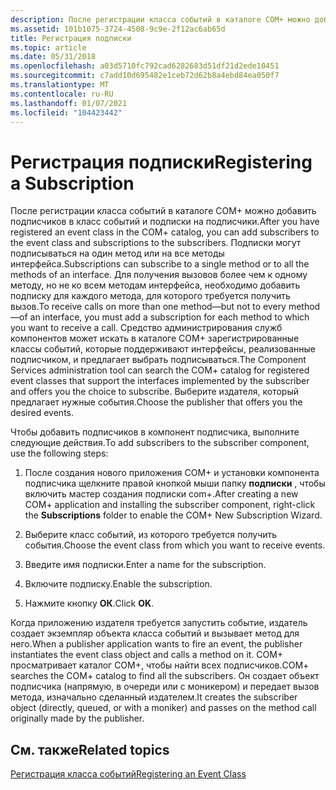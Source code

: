 ```yaml
---
description: После регистрации класса событий в каталоге COM+ можно добавить подписчиков в класс событий и подписки на подписчики.
ms.assetid: 101b1075-3724-4508-9c9e-2f12ac6ab65d
title: Регистрация подписки
ms.topic: article
ms.date: 05/31/2018
ms.openlocfilehash: a03d5710fc792cad6282683d51df21d2ede10451
ms.sourcegitcommit: c7add10d695482e1ceb72d62b8a4ebd84ea050f7
ms.translationtype: MT
ms.contentlocale: ru-RU
ms.lasthandoff: 01/07/2021
ms.locfileid: "104423442"
---
```

# <a name="registering-a-subscription"></a><span data-ttu-id="41595-103">Регистрация подписки</span><span class="sxs-lookup"><span data-stu-id="41595-103">Registering a Subscription</span></span>

<span data-ttu-id="41595-104">После регистрации класса событий в каталоге COM+ можно добавить подписчиков в класс событий и подписки на подписчики.</span><span class="sxs-lookup"><span data-stu-id="41595-104">After you have registered an event class in the COM+ catalog, you can add subscribers to the event class and subscriptions to the subscribers.</span></span> <span data-ttu-id="41595-105">Подписки могут подписываться на один метод или на все методы интерфейса.</span><span class="sxs-lookup"><span data-stu-id="41595-105">Subscriptions can subscribe to a single method or to all the methods of an interface.</span></span> <span data-ttu-id="41595-106">Для получения вызовов более чем к одному методу, но не ко всем методам интерфейса, необходимо добавить подписку для каждого метода, для которого требуется получить вызов.</span><span class="sxs-lookup"><span data-stu-id="41595-106">To receive calls on more than one method—but not to every method—of an interface, you must add a subscription for each method to which you want to receive a call.</span></span> <span data-ttu-id="41595-107">Средство администрирования служб компонентов может искать в каталоге COM+ зарегистрированные классы событий, которые поддерживают интерфейсы, реализованные подписчиком, и предлагает выбрать подписываться.</span><span class="sxs-lookup"><span data-stu-id="41595-107">The Component Services administration tool can search the COM+ catalog for registered event classes that support the interfaces implemented by the subscriber and offers you the choice to subscribe.</span></span> <span data-ttu-id="41595-108">Выберите издателя, который предлагает нужные события.</span><span class="sxs-lookup"><span data-stu-id="41595-108">Choose the publisher that offers you the desired events.</span></span>

<span data-ttu-id="41595-109">Чтобы добавить подписчиков в компонент подписчика, выполните следующие действия.</span><span class="sxs-lookup"><span data-stu-id="41595-109">To add subscribers to the subscriber component, use the following steps:</span></span>

1.  <span data-ttu-id="41595-110">После создания нового приложения COM+ и установки компонента подписчика щелкните правой кнопкой мыши папку **подписки** , чтобы включить мастер создания подписки com+.</span><span class="sxs-lookup"><span data-stu-id="41595-110">After creating a new COM+ application and installing the subscriber component, right-click the **Subscriptions** folder to enable the COM+ New Subscription Wizard.</span></span>

2.  <span data-ttu-id="41595-111">Выберите класс событий, из которого требуется получить события.</span><span class="sxs-lookup"><span data-stu-id="41595-111">Choose the event class from which you want to receive events.</span></span>

3.  <span data-ttu-id="41595-112">Введите имя подписки.</span><span class="sxs-lookup"><span data-stu-id="41595-112">Enter a name for the subscription.</span></span>

4.  <span data-ttu-id="41595-113">Включите подписку.</span><span class="sxs-lookup"><span data-stu-id="41595-113">Enable the subscription.</span></span>

5.  <span data-ttu-id="41595-114">Нажмите кнопку **ОК**.</span><span class="sxs-lookup"><span data-stu-id="41595-114">Click **OK**.</span></span>

<span data-ttu-id="41595-115">Когда приложению издателя требуется запустить событие, издатель создает экземпляр объекта класса событий и вызывает метод для него.</span><span class="sxs-lookup"><span data-stu-id="41595-115">When a publisher application wants to fire an event, the publisher instantiates the event class object and calls a method on it.</span></span> <span data-ttu-id="41595-116">COM+ просматривает каталог COM+, чтобы найти всех подписчиков.</span><span class="sxs-lookup"><span data-stu-id="41595-116">COM+ searches the COM+ catalog to find all the subscribers.</span></span> <span data-ttu-id="41595-117">Он создает объект подписчика (напрямую, в очереди или с моникером) и передает вызов метода, изначально сделанный издателем.</span><span class="sxs-lookup"><span data-stu-id="41595-117">It creates the subscriber object (directly, queued, or with a moniker) and passes on the method call originally made by the publisher.</span></span>

## <a name="related-topics"></a><span data-ttu-id="41595-118">См. также</span><span class="sxs-lookup"><span data-stu-id="41595-118">Related topics</span></span>

<dl> <dt>

[<span data-ttu-id="41595-119">Регистрация класса событий</span><span class="sxs-lookup"><span data-stu-id="41595-119">Registering an Event Class</span></span>](registering-an-event-class.md)
</dt> </dl>

 

 



